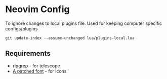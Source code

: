 # Neovim Config

To ignore changes to local plugins file. Used for keeping computer specific configs/plugins
```shell
git update-index --assume-unchanged lua/plugins-local.lua
```

## Requirements
* ripgrep - for telescope
* [A patched font](https://www.nerdfonts.com/) - for icons
